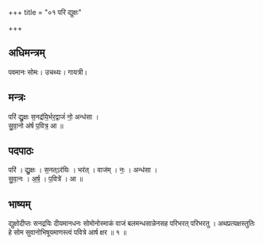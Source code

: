 +++
title = "०१ परि द्युक्षः"

+++
## अधिमन्त्रम्
पवमानः सोमः। उचथ्यः। गायत्री।

## मन्त्रः
परि॑ द्यु॒क्षः स॒नद्र॑यि॒र्भर॒द्वाजं॑ नो॒ अन्ध॑सा ।  
सु॒वा॒नो अ॑र्ष प॒वित्र॒ आ ॥

## पदपाठः
परि॑ । द्यु॒क्षः । स॒नत्ऽर॑यिः । भर॑त् । वाज॑म् । नः॒ । अन्ध॑सा ।  
सु॒वा॒नः । अ॒र्ष॒ । प॒वित्रे॑ । आ ॥

## भाष्यम्
द्युक्षोदीप्तः सनद्रयिः दीयमानधनः सोमोनोस्माकं वाजं बलमन्धसान्नेनसह परिभरत् परिभरतु । अथप्रत्यक्षस्तुतिः हे सोम सुवानोभिषूयमाणस्त्वं पवित्रे आर्ष क्षर ॥ १ ॥